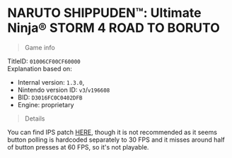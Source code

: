 # NARUTO SHIPPUDEN™: Ultimate Ninja® STORM 4 ROAD TO BORUTO

> Game info

TitleID: `01006CF00CF60000`<br>
Explanation based on:
- Internal version: `1.3.0`, 
- Nintendo version ID: `v3`/`v196608`
- BID: `D3016FC0C0402DFB`
- Engine: proprietary

> Details

You can find IPS patch [HERE](https://github.com/masagrator/NXGraphicsPatches/blob/experimental/Naruto%20Shippuden%20Ultimate%20Ninja%20Storm%204/EU%201.3.0/exefs_patches/NarutoUlt4-60FPS/D3016FC0C0402DFB70FBA6B826EA772F705BE02F000000000000000000000000.ips), though it is not recommended as it seems button polling is hardcoded separately to 30 FPS and it misses around half of button presses at 60 FPS, so it's not playable.
